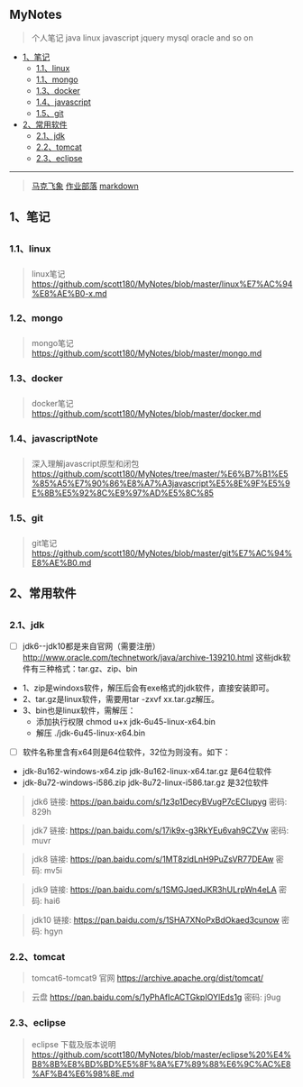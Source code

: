 ## MyNotes
> 个人笔记
java  linux  javascript  jquery  mysql oracle and so on
  
*   [1、笔记](#note)
    *   [1.1、linux](#linuxNote)
    *   [1.1、mongo](#mongoNote)
    *   [1.3、docker](#dockerNote)
    *   [1.4、javascript](#javascriptNote)
    *   [1.5、git](#gitNote)
*   [2、常用软件](#commonSoft)
    *   [2.1、jdk](#jdkSoft)
    *   [2.2、tomcat](#tomcatSoft)
    *   [2.3、eclipse](#eclipse)
    
*****************************************************************

> [马克飞象]( https://maxiang.io )      [作业部落]( https://www.zybuluo.com/mdeditor )    [markdown]( https://jbt.github.io/markdown-editor/ )


## 1、笔记 <h2 id="note"></h2>

###  1.1、linux <h3 id="linuxNote"></h3>
> linux笔记 
https://github.com/scott180/MyNotes/blob/master/linux%E7%AC%94%E8%AE%B0-x.md

###  1.2、mongo <h3 id="mongoNote"></h3>
> mongo笔记 
https://github.com/scott180/MyNotes/blob/master/mongo.md

###  1.3、docker <h3 id="dockerNote"></h3>
> docker笔记 
https://github.com/scott180/MyNotes/blob/master/docker.md

###  1.4、javascriptNote <h3 id="javascriptNote"></h3>
> 深入理解javascript原型和闭包
https://github.com/scott180/MyNotes/tree/master/%E6%B7%B1%E5%85%A5%E7%90%86%E8%A7%A3javascript%E5%8E%9F%E5%9E%8B%E5%92%8C%E9%97%AD%E5%8C%85

###  1.5、git <h3 id="gitNote"></h3>
> git笔记 
https://github.com/scott180/MyNotes/blob/master/git%E7%AC%94%E8%AE%B0.md
	
	
## 2、常用软件 <h2 id="commonSoft"></h2>
<h3 id="jdkSoft"></h3>

### 2.1、jdk 

- [ ] jdk6--jdk10都是来自官网（需要注册）
http://www.oracle.com/technetwork/java/archive-139210.html
这些jdk软件有三种格式：tar.gz、zip、bin
- 1、zip是windoxs软件，解压后会有exe格式的jdk软件，直接安装即可。
- 2、tar.gz是linux软件，需要用tar -zxvf xx.tar.gz解压。
- 3、bin也是linux软件，需解压：
   - 添加执行权限 
    chmod u+x jdk-6u45-linux-x64.bin
   - 解压 
    ./jdk-6u45-linux-x64.bin
    
- [ ] 软件名称里含有x64则是64位软件，32位为则没有。如下：
- jdk-8u162-windows-x64.zip  jdk-8u162-linux-x64.tar.gz  是64位软件
- jdk-8u72-windows-i586.zip jdk-8u72-linux-i586.tar.gz   是32位软件

>  jdk6 链接: https://pan.baidu.com/s/1z3p1DecyBVugP7cECIupyg 密码: 829h

>  jdk7 链接: https://pan.baidu.com/s/17ik9x-g3RkYEu6vah9CZVw 密码: muvr

>  jdk8 链接: https://pan.baidu.com/s/1MT8zldLnH9PuZsVR77DEAw 密码: mv5i

>  jdk9 链接: https://pan.baidu.com/s/1SMGJqedJKR3hULrpWn4eLA 密码: hai6

>  jdk10 链接: https://pan.baidu.com/s/1SHA7XNoPxBdOkaed3cunow 密码: hgyn

<h3 id="tomcatSoft"></h3>

### 2.2、tomcat
> tomcat6-tomcat9 
官网 https://archive.apache.org/dist/tomcat/

>云盘 https://pan.baidu.com/s/1yPhAfIcACTGkpIOYlEds1g 密码: j9ug


<h3 id="eclipse"></h3>

### 2.3、eclipse
> eclipse 下载及版本说明
https://github.com/scott180/MyNotes/blob/master/eclipse%20%E4%B8%8B%E8%BD%BD%E5%8F%8A%E7%89%88%E6%9C%AC%E8%AF%B4%E6%98%8E.md
